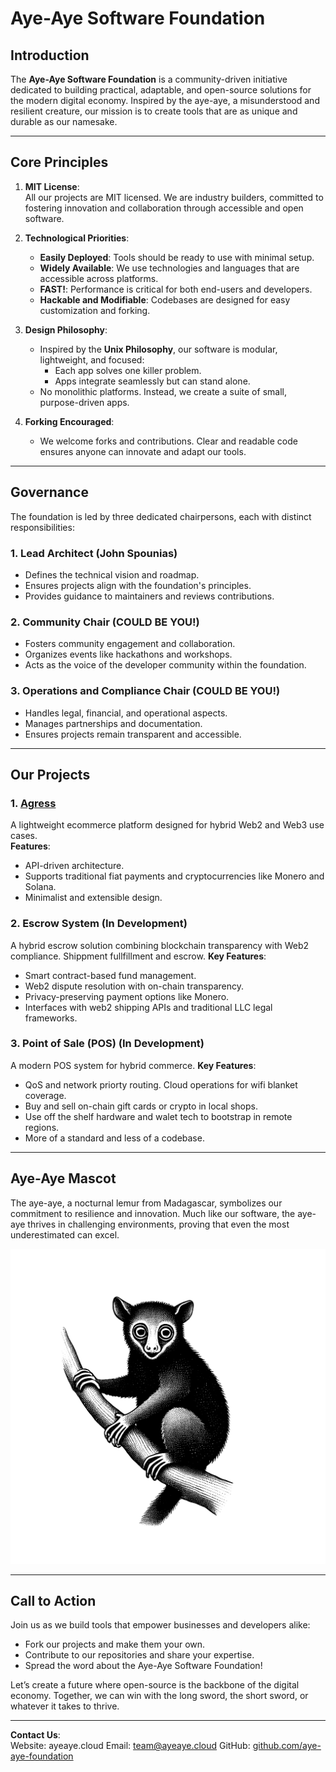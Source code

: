 # Aye-Aye Software Foundation

## **Introduction**
The **Aye-Aye Software Foundation** is a community-driven initiative dedicated to building practical, adaptable, and open-source solutions for the modern digital economy. Inspired by the aye-aye, a misunderstood and resilient creature, our mission is to create tools that are as unique and durable as our namesake.

---

## **Core Principles**
1. **MIT License**:  
   All our projects are MIT licensed. We are industry builders, committed to fostering innovation and collaboration through accessible and open software.

2. **Technological Priorities**:
   - **Easily Deployed**: Tools should be ready to use with minimal setup.
   - **Widely Available**: We use technologies and languages that are accessible across platforms.
   - **FAST!**: Performance is critical for both end-users and developers.
   - **Hackable and Modifiable**: Codebases are designed for easy customization and forking.

3. **Design Philosophy**:
   - Inspired by the **Unix Philosophy**, our software is modular, lightweight, and focused:
     - Each app solves one killer problem.
     - Apps integrate seamlessly but can stand alone.
   - No monolithic platforms. Instead, we create a suite of small, purpose-driven apps.

4. **Forking Encouraged**:
   - We welcome forks and contributions. Clear and readable code ensures anyone can innovate and adapt our tools.

---

## **Governance**
The foundation is led by three dedicated chairpersons, each with distinct responsibilities:

### **1. Lead Architect** (John Spounias) 
   - Defines the technical vision and roadmap.
   - Ensures projects align with the foundation's principles.
   - Provides guidance to maintainers and reviews contributions.

### **2. Community Chair** (COULD BE YOU!)
   - Fosters community engagement and collaboration.
   - Organizes events like hackathons and workshops.
   - Acts as the voice of the developer community within the foundation.

### **3. Operations and Compliance Chair** (COULD BE YOU!)
   - Handles legal, financial, and operational aspects.
   - Manages partnerships and documentation.
   - Ensures projects remain transparent and accessible.

---

## **Our Projects**
### **1. [Agress](https://github.com/d3cline/Agress)**  
   A lightweight ecommerce platform designed for hybrid Web2 and Web3 use cases.  
   **Features**:
   - API-driven architecture.
   - Supports traditional fiat payments and cryptocurrencies like Monero and Solana.
   - Minimalist and extensible design.

### **2. Escrow System** (In Development)  
   A hybrid escrow solution combining blockchain transparency with Web2 compliance. Shippment fullfillment and escrow. 
   **Key Features**:
   - Smart contract-based fund management.
   - Web2 dispute resolution with on-chain transparency.
   - Privacy-preserving payment options like Monero.
   - Interfaces with web2 shipping APIs and traditional LLC legal frameworks.

### **3. Point of Sale (POS)** (In Development)  
   A modern POS system for hybrid commerce.
   **Key Features**:
   - QoS and network priorty routing. Cloud operations for wifi blanket coverage. 
   - Buy and sell on-chain gift cards or crypto in local shops.
   - Use off the shelf hardware and walet tech to bootstrap in remote regions.
   - More of a standard and less of a codebase.

---

## **Aye-Aye Mascot**
The aye-aye, a nocturnal lemur from Madagascar, symbolizes our commitment to resilience and innovation. Much like our software, the aye-aye thrives in challenging environments, proving that even the most underestimated can excel.  

![Aye-Aye Logo](ayeaye.png)

---

## **Call to Action**
Join us as we build tools that empower businesses and developers alike:
- Fork our projects and make them your own.
- Contribute to our repositories and share your expertise.
- Spread the word about the Aye-Aye Software Foundation!

Let’s create a future where open-source is the backbone of the digital economy. Together, we can win with the long sword, the short sword, or whatever it takes to thrive.

---

**Contact Us**:  
Website: ayeaye.cloud
Email: team@ayeaye.cloud
GitHub: [github.com/aye-aye-foundation](https://github.com/d3cline/aye-aye-foundation)
